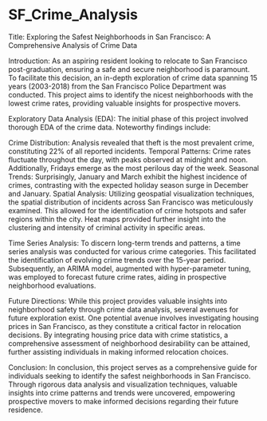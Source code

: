 # SF_Crime_Analysis

Title: Exploring the Safest Neighborhoods in San Francisco: A Comprehensive Analysis of Crime Data

Introduction:
As an aspiring resident looking to relocate to San Francisco post-graduation, ensuring a safe and secure neighborhood is paramount. To facilitate this decision, an in-depth exploration of crime data spanning 15 years (2003-2018) from the San Francisco Police Department was conducted. This project aims to identify the nicest neighborhoods with the lowest crime rates, providing valuable insights for prospective movers.

Exploratory Data Analysis (EDA):
The initial phase of this project involved thorough EDA of the crime data. Noteworthy findings include:

Crime Distribution: Analysis revealed that theft is the most prevalent crime, constituting 22% of all reported incidents.
Temporal Patterns: Crime rates fluctuate throughout the day, with peaks observed at midnight and noon. Additionally, Fridays emerge as the most perilous day of the week.
Seasonal Trends: Surprisingly, January and March exhibit the highest incidence of crimes, contrasting with the expected holiday season surge in December and January.
Spatial Analysis:
Utilizing geospatial visualization techniques, the spatial distribution of incidents across San Francisco was meticulously examined. This allowed for the identification of crime hotspots and safer regions within the city. Heat maps provided further insight into the clustering and intensity of criminal activity in specific areas.

Time Series Analysis:
To discern long-term trends and patterns, a time series analysis was conducted for various crime categories. This facilitated the identification of evolving crime trends over the 15-year period. Subsequently, an ARIMA model, augmented with hyper-parameter tuning, was employed to forecast future crime rates, aiding in prospective neighborhood evaluations.

Future Directions:
While this project provides valuable insights into neighborhood safety through crime data analysis, several avenues for future exploration exist. One potential avenue involves investigating housing prices in San Francisco, as they constitute a critical factor in relocation decisions. By integrating housing price data with crime statistics, a comprehensive assessment of neighborhood desirability can be attained, further assisting individuals in making informed relocation choices.

Conclusion:
In conclusion, this project serves as a comprehensive guide for individuals seeking to identify the safest neighborhoods in San Francisco. Through rigorous data analysis and visualization techniques, valuable insights into crime patterns and trends were uncovered, empowering prospective movers to make informed decisions regarding their future residence.